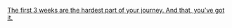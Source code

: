 
[The first 3 weeks are the hardest part of your journey. And that, you've got it.](https://youtube.com/shorts/AoEauGNKtlo?feature=share) 
